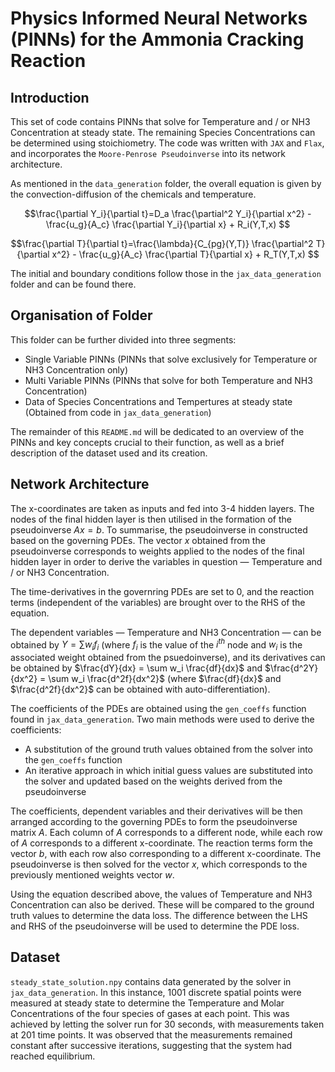 # Physics Informed Neural Networks (PINNs) for the Ammonia Cracking Reaction

## Introduction

This set of code contains PINNs that solve for Temperature and / or NH3 Concentration at steady state. The remaining Species Concentrations can be determined using stoichiometry. The code was written with ```JAX``` and ```Flax```, and incorporates the ```Moore-Penrose Pseudoinverse``` into its network architecture.

As mentioned in the ```data_generation``` folder, the overall equation is given by the convection-diffusion of the chemicals and temperature.
``` math
\frac{\partial Y_i}{\partial t}=D_a \frac{\partial^2 Y_i}{\partial x^2} - \frac{u_g}{A_c} \frac{\partial Y_i}{\partial x} + R_i(Y,T,x) 
```
``` math
\frac{\partial T}{\partial t}=\frac{\lambda}{C_{pg}(Y,T)} \frac{\partial^2 T}{\partial x^2} - \frac{u_g}{A_c} \frac{\partial T}{\partial x} + R_T(Y,T,x) 
```

The initial and boundary conditions follow those in the ```jax_data_generation``` folder and can be found there.

## Organisation of Folder

This folder can be further divided into three segments:
- Single Variable PINNs (PINNs that solve exclusively for Temperature or NH3 Concentration only)
- Multi Variable PINNs (PINNs that solve for both Temperature and NH3 Concentration)
- Data of Species Concentrations and Tempertures at steady state (Obtained from code in ```jax_data_generation```)

The remainder of this ```README.md``` will be dedicated to an overview of the PINNs and key concepts crucial to their function, as well as a brief description of the dataset used and its creation.

## Network Architecture

The x-coordinates are taken as inputs and fed into 3-4 hidden layers. The nodes of the final hidden layer is then utilised in the formation of the pseudoinverse $Ax = b$. To summarise, the pseudoinverse in constructed based on the governing PDEs. The vector $x$ obtained from the pseudoinverse corresponds to weights applied to the nodes of the final hidden layer in order to derive the variables in question — Temperature and / or NH3 Concentration.

The time-derivatives in the governring PDEs are set to 0, and the reaction terms (independent of the variables) are brought over to the RHS of the equation.

The dependent variables — Temperature and NH3 Concentration — can be obtained by $Y = \sum w_i f_i$ (where $f_i$ is the value of the $i^{th}$ node and $w_i$ is the associated weight obtained from the psuedoinverse), and its derivatives can be obtained by $\frac{dY}{dx} = \sum w_i \frac{df}{dx}$ and $\frac{d^2Y}{dx^2} = \sum w_i \frac{d^2f}{dx^2}$ (where $\frac{df}{dx}$ and $\frac{d^2f}{dx^2}$ can be obtained with auto-differentiation).

The coefficients of the PDEs are obtained using the ```gen_coeffs``` function found in ```jax_data_generation```. Two main methods were used to derive the coefficients:
- A substitution of the ground truth values obtained from the solver into the ```gen_coeffs``` function
- An iterative approach in which initial guess values are substituted into the solver and updated based on the weights derived from the pseudoinverse

The coefficients, dependent variables and their derivatives will be then arranged according to the governing PDEs to form the pseudoinverse matrix $A$. Each column of $A$ corresponds to a different node, while each row of $A$ corresponds to a different x-coordinate. The reaction terms form the vector $b$, with each row also corresponding to a different x-coordinate. The pseudoinverse is then solved for the vector $x$, which corresponds to the previously mentioned weights vector $w$.

Using the equation described above, the values of Temperature and NH3 Concentration can also be derived. These will be compared to the ground truth values to determine the data loss. The difference between the LHS and RHS of the pseudoinverse will be used to determine the PDE loss.



## Dataset

```steady_state_solution.npy``` contains data generated by the solver in ```jax_data_generation```. In this instance, 1001 discrete spatial points were measured at steady state to determine the Temperature and Molar Concentrations of the four species of gases at each point. This was achieved by letting the solver run for 30 seconds, with measurements taken at 201 time points. It was observed that the measurements remained constant after successive iterations, suggesting that the system had reached equilibrium.


